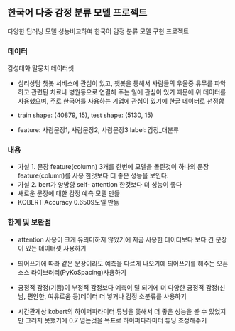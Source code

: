 ## 한국어 다중 감정 분류 모델 프로젝트
다양한 딥러닝 모델 성능비교하여 한국어 감정 분류 모델 구현 프로젝트

### 데이터
감성대화 말뭉치 데이터셋
- 심리상담 챗봇 서비스에 관심이 있고,  챗봇을 통해서 사람들의 우울증 유무를 파악하고 관련된 치료나 병원등으로 연결해 주는 일에 관심이 있기 때문에 위 데이터를 사용했으며, 주로 한국어를 사용하는 기업에 관심이 있기에 한글 데이터로 선정함

- train shape: (40879, 15), test shape: (5130, 15)
- feature: 사람문장1, 사람문장2, 사람문장3     label: 감정_대분류

### 내용
- 가설 1. 문장 feature(column) 3개를 한번에 모델을 돌린것이 하나의 문장 feature(column)를 사용 한것보다 더 좋은 성능을 보인다.
- 가설 2. bert가 양방향 self- attention 한것보다 더 성능이 좋다
- 새로운 문장에 대한 감정 예측 모델 만듦
- KOBERT Accuracy 0.6509모델 만듦

### 한계 및 보완점
- attention 사용이 크게 유의미하지 않았기에 지금 사용한 데이터보다 보다 긴 문장이 있는 데이터셋 사용하기

- 띄어쓰기에 따라 같은 문장이라도 예측을 다르게 나오기에 띄어쓰기를 해주는 오픈소스 라이브러리(PyKoSpacing)사용하기

- 긍정적 감정(기쁨)이 부정적 감정보다 예측이 덜 되기에 더 다양한 긍정적 감정(신남, 편안한, 여유로움 등)데이터 더 넣거나 감정 소분류를 사용하기

- 시간관계상 kobert의 하이퍼파라미터 튜닝을 못해서 더 좋은 성능을 볼 수 있었지만 그러지 못했기에 0.7 넘는것을 목표로 하이퍼파라미터 튜닝 조정해주기
